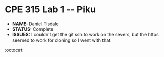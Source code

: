 # CPE 315 Lab 1 -- Piku


* **NAME:** Daniel Tisdale
* **STATUS:** Complete
* **ISSUES:** I couldn't get the git ssh to work on the severs, but the https seemed to work for cloning so I went with that.

 :octocat:

